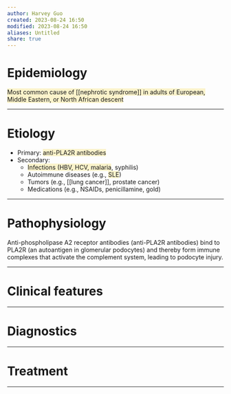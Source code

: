```yaml
---
author: Harvey Guo
created: 2023-08-24 16:50
modified: 2023-08-24 16:50
aliases: Untitled
share: true
---
```

# Epidemiology
<span style="background:rgba(240, 200, 0, 0.2)">Most common cause of [[nephrotic syndrome]] in adults of European, Middle Eastern, or North African descent</span>

---
# Etiology
- Primary: <span style="background:rgba(240, 200, 0, 0.2)">anti-PLA2R antibodies</span>
- Secondary:
	- <span style="background:rgba(240, 200, 0, 0.2)">Infections (HBV, HCV, malaria</span>, syphilis)
	- Autoimmune diseases (e.g., <span style="background:rgba(240, 200, 0, 0.2)">SLE</span>)
	- Tumors (e.g., [[lung cancer]], prostate cancer)
	- Medications (e.g., NSAIDs, penicillamine, gold)

---
# Pathophysiology
Anti-phospholipase A2 receptor antibodies (anti-PLA2R antibodies) bind to PLA2R (an autoantigen in glomerular podocytes) and thereby form immune complexes that activate the complement system, leading to podocyte injury.

---
# Clinical features


---
# Diagnostics


---
# Treatment


---
